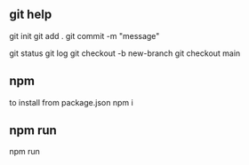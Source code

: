 ## git help
git init
git add .
git commit -m "message"


git status
git log
git checkout -b new-branch
git checkout main

## npm
to install from package.json
npm i

## npm run 
npm run <script-alias>  
